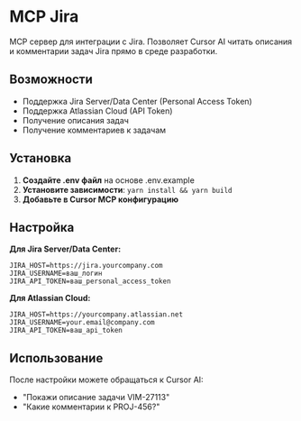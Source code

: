# MCP Jira

MCP сервер для интеграции с Jira. Позволяет Cursor AI читать описания и комментарии задач Jira прямо в среде разработки.

## Возможности

- Поддержка Jira Server/Data Center (Personal Access Token)
- Поддержка Atlassian Cloud (API Token)
- Получение описания задач
- Получение комментариев к задачам

## Установка

1. **Создайте .env файл** на основе .env.example
2. **Установите зависимости**: `yarn install && yarn build`
3. **Добавьте в Cursor MCP конфигурацию**

## Настройка

**Для Jira Server/Data Center:**
```env
JIRA_HOST=https://jira.yourcompany.com
JIRA_USERNAME=ваш_логин
JIRA_API_TOKEN=ваш_personal_access_token
```

**Для Atlassian Cloud:**
```env
JIRA_HOST=https://yourcompany.atlassian.net
JIRA_USERNAME=your.email@company.com
JIRA_API_TOKEN=ваш_api_token
```

## Использование

После настройки можете обращаться к Cursor AI:
- "Покажи описание задачи VIM-27113"
- "Какие комментарии к PROJ-456?"
